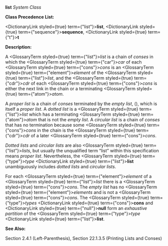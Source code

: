 **list** *System Class* 



**Class Precedence List:** 



<DictionaryLink styled={true} term={"list"}><b>list</b></DictionaryLink>, <DictionaryLink styled={true} term={"sequence"}><b>sequence</b></DictionaryLink>, <DictionaryLink styled={true} term={"t"}><b>t</b></DictionaryLink> 



**Description:** 



A <GlossaryTerm styled={true} term={"list"}><i>list</i></GlossaryTerm> is a chain of *conses* in which the <GlossaryTerm styled={true} term={"car"}><i>car</i></GlossaryTerm> of each <GlossaryTerm styled={true} term={"cons"}><i>cons</i></GlossaryTerm> is an <GlossaryTerm styled={true} term={"element"}><i>element</i></GlossaryTerm> of the <GlossaryTerm styled={true} term={"list"}><i>list</i></GlossaryTerm>, and the <GlossaryTerm styled={true} term={"cdr"}><i>cdr</i></GlossaryTerm> of each <GlossaryTerm styled={true} term={"cons"}><i>cons</i></GlossaryTerm> is either the next link in the chain or a terminating <GlossaryTerm styled={true} term={"atom"}><i>atom</i></GlossaryTerm>. 



A *proper list* is a chain of *conses* terminated by the *empty list*, (), which is itself a *proper list*. A *dotted list* is a <GlossaryTerm styled={true} term={"list"}><i>list</i></GlossaryTerm> which has a terminating <GlossaryTerm styled={true} term={"atom"}><i>atom</i></GlossaryTerm> that is not the *empty list*. A *circular list* is a chain of *conses* that has no termination because some <GlossaryTerm styled={true} term={"cons"}><i>cons</i></GlossaryTerm> in the chain is the <GlossaryTerm styled={true} term={"cdr"}><i>cdr</i></GlossaryTerm> of a later <GlossaryTerm styled={true} term={"cons"}><i>cons</i></GlossaryTerm>. 



*Dotted lists* and *circular lists* are also <GlossaryTerm styled={true} term={"list"}><i>lists</i></GlossaryTerm>, but usually the unqualified term “list” within this specification means *proper list*. Nevertheless, the <GlossaryTerm styled={true} term={"type"}><i>type</i></GlossaryTerm> <DictionaryLink styled={true} term={"list"}><b>list</b></DictionaryLink> unambiguously includes *dotted lists* and *circular lists*. 



For each <GlossaryTerm styled={true} term={"element"}><i>element</i></GlossaryTerm> of a <GlossaryTerm styled={true} term={"list"}><i>list</i></GlossaryTerm> there is a <GlossaryTerm styled={true} term={"cons"}><i>cons</i></GlossaryTerm>. The *empty list* has no <GlossaryTerm styled={true} term={"element"}><i>elements</i></GlossaryTerm> and is not a <GlossaryTerm styled={true} term={"cons"}><i>cons</i></GlossaryTerm>. The <GlossaryTerm styled={true} term={"type"}><i>types</i></GlossaryTerm> <DictionaryLink styled={true} term={"cons"}><b>cons</b></DictionaryLink> and <DictionaryLink styled={true} term={"null"}><b>null</b></DictionaryLink> form an *exhaustive partition* of the <GlossaryTerm styled={true} term={"type"}><i>type</i></GlossaryTerm> <DictionaryLink styled={true} term={"list"}><b>list</b></DictionaryLink>. 



**See Also:** 



Section 2.4.1 (Left-Parenthesis), Section 22.1.3.5 (Printing Lists and Conses) 



